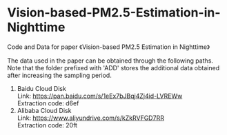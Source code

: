 # Vision-based-PM2.5-Estimation-in-Nighttime
Code and Data for paper 《Vision-based PM2.5 Estimation in Nighttime》

The data used in the paper can be obtained through the following paths. Note that the folder prefixed with 'ADD' stores the additional data obtained after increasing the sampling period.
1. Baidu Cloud Disk  
   Link: https://pan.baidu.com/s/1eEx7bJBqj4Zj4id-LVREWw  
   Extraction code: d6ef  
3. Alibaba Cloud Disk  
   Link: https://www.aliyundrive.com/s/kZkRVFGD7RR  
   Extraction code: 20ft


   
